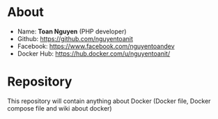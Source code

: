 # About
- Name: **Toan Nguyen** (PHP developer)
- Github: https://github.com/nguyentoanit
- Facebook: https://www.facebook.com/nguyentoandev
- Docker Hub: https://hub.docker.com/u/nguyentoanit/

# Repository
This repository will contain anything about Docker (Docker file, Docker compose file and wiki about docker)
